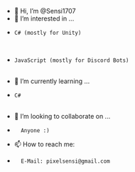 -   👋 Hi, I’m @Sensi1707
 ⠀ 
-   👀 I’m interested in ...
   ⠀ 
-     C# (mostly for Unity)
     ⠀ 
-     JavaScript (mostly for Discord Bots)
   ⠀ 
-   🌱 I’m currently learning ...
-     C#
     ⠀ 
-   💞️ I’m looking to collaborate on ...
-       Anyone :)
-   📫 How to reach me:
-       E-Mail: pixelsensi@gmail.com


<!---
Sensi1707/Sensi1707 is a ✨ special ✨ repository because its `README.md` (this file) appears on your GitHub profile.
You can click the Preview link to take a look at your changes.
--->
